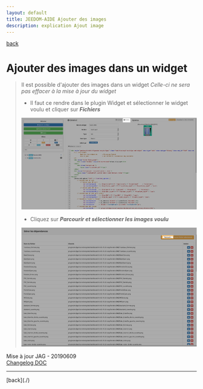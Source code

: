 ```yaml
---
layout: default
title: JEEDOM-AIDE Ajouter des images
description: explication Ajout image
---
```

[back](./)
# Ajouter des images dans un widget
<blockquote>
    Il est possible d'ajouter des images dans un widget <i>Celle-ci ne sera pas effacer à la mise à jour du widget</i>
    <ul>
        <li>Il faut ce rendre dans le plugin Widget et sélectionner le widget voulu et cliquer sur <i><b>Fichiers</b></i></li>
    </ul>
    <p><img src="Img/AIDE-ADD_IMG%20-%201.png" alt="IMG 1" /></p>
    <ul>
        <li>Cliquez sur <i><b>Parcourir et sélectionner les images voulu</b></i></li>
    </ul>
    <p><img src="Img/AIDE-ADD_IMG%20-%202.png" alt="IMG 2" /></p>   
</blockquote>

<dl>
    <dt>Mise à jour JAG - 20190609<br/>
    <a href="https://github.com/JEALG/JEEDOM-Widget_JAG-doc/commits/master">Changelog DOC</a></dt>
</dl>
<hr />
[back](./)
